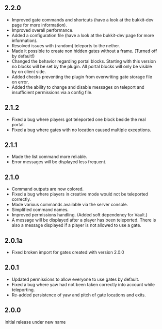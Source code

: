 ## 2.2.0 ##
* Improved gate commands and shortcuts (have a look at the bukkit-dev page for more information).
* Improved overall performance.
* Added a configuration file (have a look at the bukkit-dev page for more information).
* Resolved issues with (random) teleports to the nether.
* Made it possible to create non hidden gates without a frame. (Turned off by default!)
* Changed the behavior regarding portal blocks. Starting with this version no blocks will be set by the plugin. All portal blocks will only be visible by on client side.
* Added checks preventing the plugin from overwriting gate storage file on error.
* Added the ability to change and disable messages on teleport and insufficient permissions via a config file.

## 2.1.2 ##
* Fixed a bug where players got teleported one block beside the real portal.
* Fixed a bug where gates with no location caused multiple exceptions.

## 2.1.1 ##
* Made the list command more reliable.
* Error messages will be displayed less frequent.

## 2.1.0 ##
* Command outputs are now colored.
* Fixed a bug where players in creative mode would not be teleported correctly.
* Made various commands available via the server console.
* Simplified command names.
* Improved permissions handling. (Added soft dependency for Vault.)
* A message will be displayed after a player has been teleported. There is also a message displayed if a player is not allowed to use a gate.

## 2.0.1a
* Fixed broken import for gates created with version 2.0.0

## 2.0.1
* Updated permissions to allow everyone to use gates by default.
* Fixed a bug where yaw had not been taken correctly into account while teleporting.
* Re-added persistence of yaw and pitch of gate locations and exits.

## 2.0.0
Initial release under new name